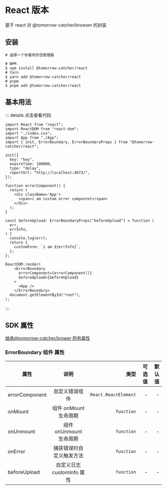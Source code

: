 # React 版本

基于 react 对 @tomorrow-catcher/browser 的封装

## 安装

```shell
# 选择一个你喜欢的包管理器

# NPM
$ npm install @tomorrow-catcher/react
# Yarn
$ yarn add @tomorrow-catcher/react
# pnpm
$ pnpm add @tomorrow-catcher/react
```

## 基本用法

::: details 点击查看代码

```js{5,14-28}
import React from "react";
import ReactDOM from "react-dom";
import "./index.css";
import App from "./App";
import { init, ErrorBoundary, ErrorBoundaryProps } from "@tomorrow-catcher/react";

init({
  key: "key",
  expireTime: 100000,
  type: "delay",
  reportUrl: "http://localhost:4873/",
});

function errorComponent() {
  return (
    <div className='App'>
      <span>i am custom error compontet</span>
    </div>
  );
}

const beforeUpload: ErrorBoundaryProps["beforeUpload"] = function (
  err,
  errInfo,
) {
  console.log(err);
  return {
    customForm: `i am ${errInfo}`,
  };
};

ReactDOM.render(
    <ErrorBoundary
      errorComponent={errorComponent()}
      beforeUpload={beforeUpload}
    >
      <App />
    </ErrorBoundary>
  document.getElementById("root"),
);
```

:::

## SDK 属性

[继承@tomorrow-catcher/brower 所有属性](./browser#sdk-属性)

### ErrorBoundary 组件 属性

| 属性           |            说明            |                 类型 | 可选值 | 默认值 |
| -------------- | :------------------------: | -------------------: | -----: | -----: |
| errorComponent |       自定义错误组件       | `React.ReactElement` |      - |      - |
| onMount        |   组件 onMount 生命周期    |           `function` |      - |      - |
| onUnmount      |  组件 onUnmount 生命周期   |           `function` |      - |      - |
| onError        |  捕获错误时自定义触发方法  |           `function` |      - |      - |
| beforeUpload   | 自定义日志 customInfo 属性 |           `function` |      - |      - |
